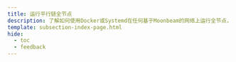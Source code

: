 ```yaml
---
title: 运行平行链全节点
description: 了解如何使用Docker或Systemd在任何基于Moonbeam的网络上运行全节点，这样您就可以拥有自己的RPC端点或收集人节点。
template: subsection-index-page.html
hide:
  - toc
  - feedback
---
```

